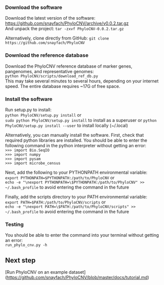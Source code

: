 ### Download the software
Download the latest version of the software: https://github.com/snayfach/PhyloCNV/archive/v0.0.2.tar.gz  
And unpack the project: `tar -zxvf PhyloCNV-0.0.2.tar.gz`

Alternatively, clone directly from GitHub: `git clone https://github.com/snayfach/PhyloCNV`

### Download the reference database
Download the PhyloCNV reference database of marker genes, pangenomes, and representative genomes:    
`python PhyloCNV/scripts/download_ref_db.py`  
This may take several minutes to several hours, depending on your internet speed. The entire database requires ~17G of free space.

### Install the software
Run setup.py to install:  
`python PhyloCNV/setup.py install` or  
`sudo python PhyloCNV/setup.py install` to install as a superuser or
`python PhyloCNV/setup.py install --user` to install locally (~/.local)  

Alternatively, you can manually install the software.
First, check that required python libraries are installed. You should be able to enter the following command in the python interpreter without getting an error:  
`>>> import Bio.SeqIO`  
`>>> import numpy`  
`>>> import pysam`  
`>>> import microbe_census`

Next, add the following to your PYTHONPATH environmental variable:  
`export PYTHONPATH=$PYTHONPATH:/path/to/PhyloCNV` or  
`echo -e "\nexport PYTHONPATH=\$PYTHONPATH:/path/to/PhyloCNV" >> ~/.bash_profile` to avoid entering the command in the future

Finally, add the scripts directory to your PATH environmental variable:  
`export PATH=$PATH:/path/to/PhyloCNV/scripts` or  
`echo -e "\nexport PATH=\$PATH:/path/to/PhyloCNV/scripts" >> ~/.bash_profile` to avoid entering the command in the future

### Testing
You should be able to enter the command into your terminal without getting an error:  
`run_phylo_cnv.py -h`

## Next step
[Run PhyloCNV on an example dataset] (https://github.com/snayfach/PhyloCNV/blob/master/docs/tutorial.md)
